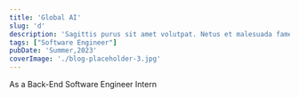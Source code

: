 ```yaml
---
title: 'Global AI'
slug: 'd'
description: 'Sagittis purus sit amet volutpat. Netus et malesuada fames ac turpis egestas'
tags: ["Software Engineer"]
pubDate: 'Summer,2023'
coverImage: './blog-placeholder-3.jpg'
---
```


As a Back-End Software Engineer Intern